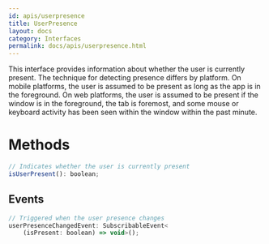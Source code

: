 ```yaml
---
id: apis/userpresence
title: UserPresence
layout: docs
category: Interfaces
permalink: docs/apis/userpresence.html
---
```


This interface provides information about whether the user is currently present. The technique for detecting presence differs by platform. On mobile platforms, the user is assumed to be present as long as the app is in the foreground. On web platforms, the user is assumed to be present if the window is in the foreground, the tab is foremost, and some mouse or keyboard activity has been seen within the window within the past minute.

# Methods
``` javascript
// Indicates whether the user is currently present
isUserPresent(): boolean;
```

## Events
``` javascript
// Triggered when the user presence changes
userPresenceChangedEvent: SubscribableEvent<
    (isPresent: boolean) => void>();
```

